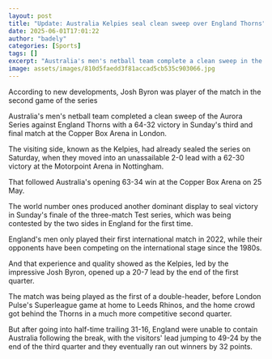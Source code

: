 ```yaml
---
layout: post
title: "Update: Australia Kelpies seal clean sweep over England Thorns"
date: 2025-06-01T17:01:22
author: "badely"
categories: [Sports]
tags: []
excerpt: "Australia's men's netball team complete a clean sweep in the Aurora Series after beating England Thorns 64-32 at the Copper Box Arena in London."
image: assets/images/810d5faedd3f81accad5cb535c903066.jpg
---
```


According to new developments, Josh Byron was player of the match in the second game of the series

Australia's men's netball team completed a clean sweep of the Aurora Series against England Thorns with a 64-32 victory in Sunday's third and final match at the Copper Box Arena in London.

The visiting side, known as the Kelpies, had already sealed the series on Saturday, when they moved into an unassailable 2-0 lead with a 62-30 victory at the Motorpoint Arena in Nottingham.   

That followed Australia's opening 63-34 win at the Copper Box Arena on 25 May.

The world number ones produced another dominant display to seal victory in Sunday's finale of the three-match Test series, which was being contested by the two sides in England for the first time. 

England's men only played their first international match in 2022, while their opponents have been competing on the international stage since the 1980s.

And that experience and quality showed as the Kelpies, led by the impressive Josh Byron, opened up a 20-7 lead by the end of the first quarter. 

The match was being played as the first of a double-header, before London Pulse's Superleague game at home to Leeds Rhinos, and the home crowd got behind the Thorns in a much more competitive second quarter. 

But after going into half-time trailing 31-16, England were unable to contain Australia following the break, with the visitors' lead jumping to 49-24 by the end of the third quarter and they eventually ran out winners by 32 points.      


